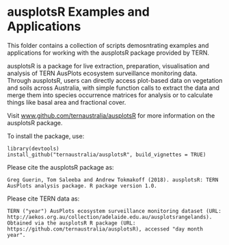 ausplotsR Examples and Applications
===================================

This folder contains a collection of scripts demosntrating examples and applications for working with the ausplotsR package provided by TERN.

ausplotsR is a package for live extraction, preparation, visualisation and analysis of TERN AusPlots ecosystem surveillance monitoring data. Through ausplotsR, users can directly access plot-based data on vegetation and soils across Australia, with simple function calls to extract the data and merge them into species occurrence matrices for analysis or to calculate things like basal area and fractional cover.

Visit www.github.com/ternaustralia/ausplotsR for more information on the ausplotsR package.

To install the package, use:

    library(devtools)
    install_github("ternaustralia/ausplotsR", build_vignettes = TRUE)

Please cite the ausplotsR package as:

    Greg Guerin, Tom Saleeba and Andrew Tokmakoff (2018). ausplotsR: TERN AusPlots analysis package. R package version 1.0.

Please cite TERN data as:

    TERN ("year") AusPlots ecosystem surveillance monitoring dataset (URL: http://aekos.org.au/collection/adelaide.edu.au/ausplotsrangelands). Obtained via the ausplotsR R package (URL: https://github.com/ternaustralia/ausplotsR), accessed "day month year".
